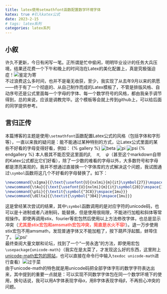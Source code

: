 ```yaml
---
title: latex使用setmathfont函数配置数学环境字体
katex: true #引入katex公式
date: 2023-2-15
# tags: latex系列
categories: latex系列
---
```

## 小叙
许久不更新，今日有闲写一笔。正所谓是忙中偷闲，明明毕业设计的任务大兵压境，结果还花费一个下午和晚上的时间泡在Latex的美化配置上，真是究极强迫症！![鉴定为寄](狗头，哭.jpg)\
不过浪费这么多时间，也并不是毫无收获，至少，我实现了从去年9月以来的夙愿——终于有了一个彻底的、从自己制作而成的Latex模板了，不管是排版风格、自动序号还是公式里面每一个字母的字体、每一个数学符号的风格，都由我亲手调节得到，总的来说，应该是调教完毕。这个模板等会就上传到github上，可以给后面的同学提供参考。
## 言归正传
本篇博客的主题是使用`\setmathfont`函数配置Latex公式的风格（包括字体和字形等），一直以来我的疑问是：能不能通过某种特别的方式，让Latex公式里面的某些不好看的字母变得好看，例如：
{% gallery %}
![beta](beta.png)
![pi](pi.png)
![psi](psi.png)
{% endgallery %}
本人极其不能忍受这里面的$\beta,\quad\pi,\quad\psi$（甚至这个markdown自带的Katex公式都比它们好看），除了一少数的难看的字母以外，大多数符号和字母都是漂亮美观的，我并不想通过直接换一个字体库的方式解决这个问题，我试图通过`\symbol`函数将这几个不好看的字母替换了。如下：

```latex
\newcommand{\sIgma}{{\text{\usefont{U}{nxlmi}{m}{it}\symbol{27}}\mspace{1mu}}}
\newcommand{\tAu}{{\text{\usefont{U}{nxlmi}{m}{it}\symbol{28}}\mspace{1mu}}}
\newcommand{\pSi}{{\textit{\symbol{"3C8}}\mspace{1mu}}}
\newcommand{\dElta}{{\textit{\symbol{"3B4}}\mspace{1mu}}}
```
这是曾经某次尝试的结果，其中`\symbol`函数调用的是对应字符的unicode码，也可以是十进制或者八进制码，能替换，但是使用很局限，不能进行加粗和斜体等常规操作。即使再调用stix、fourier等宏包然后使用以上方法修改字体，也总是显示冲突（<b style="color:#ff5650">尤其是stix宏包和amsmath宏包冲突，简直是水火不容!</b>）。退一万步使用stix宏包不用amsmath，发现普通字体又不能加粗了，按下葫芦浮起瓢，蚌埠住了。
![psi'](psi‘.png)\
最终查阅大量文献和论坛，找到了一个“一劳永逸”的方法，即使用宏包`\usepackage{unicode-math}`（我实在是太菜了，才发现这么好的东西，这里附上[unicode-math宏包的网站](https://ctan.org/pkg/unicode-math)，也可以直接在命令行中输入`texdoc unicode-math`进行查看）![过于菜](狗头，委屈.jpg)\
由于unicode-math的特色就是用unicode码把全部字体字形的数学字符表达出来，其中提到的重要一点就是：可以实现不同数学字体包在同一个数学环境下的使用，换句话说，我可以用A字体表现字母$\alpha$，用B字体表现字母$\beta$，不再担心冲突的问题。
